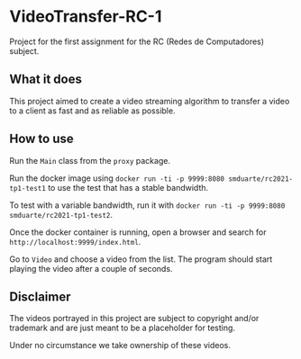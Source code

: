 # VideoTransfer-RC-1

Project for the first assignment for the RC (Redes de Computadores) subject.

## What it does

This project aimed to create a video streaming algorithm to transfer a video to a client as fast and as reliable as possible.

## How to use

Run the `Main` class from the `proxy` package.

Run the docker image using `docker run -ti -p 9999:8080 smduarte/rc2021-tp1-test1` to use the test that has a stable bandwidth.

To test with a variable bandwidth, run it with `docker run -ti -p 9999:8080 smduarte/rc2021-tp1-test2`.

Once the docker container is running, open a browser and search for `http://localhost:9999/index.html`.

Go to `Video` and choose a video from the list. The program should start playing the video after a couple of seconds.

## Disclaimer

The videos portrayed in this project are subject to copyright and/or trademark and are just meant to be a placeholder for testing.

Under no circumstance we take ownership of these videos.
